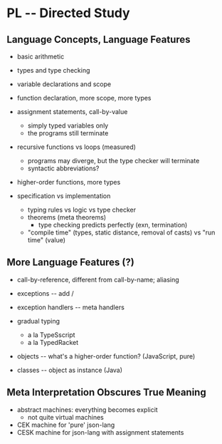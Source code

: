 # PL -- Directed Study

Language Concepts, Language Features
------------------------------------

- basic arithmetic
- types and type checking 
- variable declarations and scope
- function declaration, more scope, more types
- assignment statements, call-by-value 
  - simply typed variables only 
  - the programs still terminate 
- recursive functions vs loops (measured)
  - programs may diverge, but the type checker will terminate
  - syntactic abbreviations?
- higher-order functions, more types 

- specification vs implementation
  - typing rules vs logic vs type checker 
  - theorems (meta theorems)
    - type checking predicts perfectly (exn, termination)
  - "compile time" (types, static distance, removal of casts)
    vs
    "run time" (value)

More Language Features (?)
----------------------

  - call-by-reference, different from call-by-name; aliasing

  - exceptions -- add /
  - exception handlers -- meta handlers

  - gradual typing
    - a la TypeSscript 
    - a la TypedRacket 

  - objects -- what's a higher-order function? (JavaScript, pure)
  - classes -- object as instance (Java) 

Meta Interpretation Obscures True Meaning
-----------------------------------------

- abstract machines: everything becomes explicit 
  - not quite virtual machines 
- CEK machine for 'pure' json-lang
- CESK machine for json-lang with assignment statements


